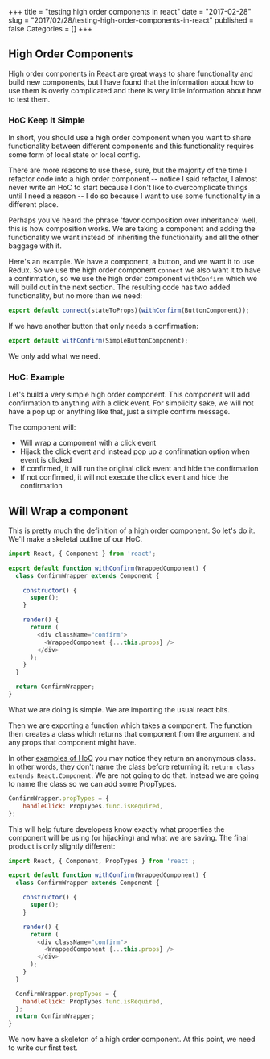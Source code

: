 +++
title = "testing high order components in react"
date = "2017-02-28"
slug = "2017/02/28/testing-high-order-components-in-react"
published = false
Categories = []
+++

## High Order Components
High order components in React are great ways to share functionality and build
new components, but I have found that the information about how to use them is
overly complicated and there is very little information about how to test them.

### HoC Keep It Simple
In short, you should use a high order component when you want to share
functionality between different components and this functionality requires some
form of local state or local config.

There are more reasons to use these, sure, but the majority of the time I
refactor code into a high order component -- notice I said refactor, I almost
never write an HoC to start because I don't like to overcomplicate things until
I need a reason -- I do so because I want to use some functionality in a
different place.

Perhaps you've heard the phrase 'favor composition over inheritance' well, this
is how composition works. We are taking a component and adding the functionality
we want instead of inheriting the functionality and all the other baggage with
it.

Here's an example. We have a component, a button, and we want it to use Redux.
So we use the high order component `connect` we also want it to have a
confirmation, so we use the high order component `withConfirm` which we will
build out in the next section. The resulting code has two added functionality,
but no more than we need:

```javascript
export default connect(stateToProps)(withConfirm(ButtonComponent));
```

If we have another button that only needs a confirmation:

```javascript
export default withConfirm(SimpleButtonComponent);
```

We only add what we need.

### HoC: Example

Let's build a very simple high order component. This component will add
confirmation to anything with a click event. For simplicity sake, we will not
have a pop up or anything like that, just a simple confirm message.

The component will:

- Will wrap a component with a click event
- Hijack the click event and instead pop up a confirmation option when event is
clicked
- If confirmed, it will run the original click event and hide the confirmation
- If not confirmed, it will not execute the click event and hide the
confirmation

## Will Wrap a component

This is pretty much the definition of a high order component. So let's do it.
We'll make a skeletal outline of our HoC.

```javascript
import React, { Component } from 'react';

export default function withConfirm(WrappedComponent) {
  class ConfirmWrapper extends Component {

    constructor() {
      super();
    }

    render() {
      return (
        <div className="confirm">
          <WrappedComponent {...this.props} />
        </div>
      );
    }
  }

  return ConfirmWrapper;
}
```

What we are doing is simple. We are importing the usual react bits.

Then we are exporting a function which takes a component. The function then
creates a class which returns that component from the argument and any props
that component might have.

In other [examples of
HoC](https://facebook.github.io/react/docs/higher-order-components.html) you may
notice they return an anonymous class. In other words, they don't name the class
before returning it: `return class extends React.Component`. We are not going to
do that. Instead we are going to name the class so we can add some PropTypes.

```javascript
ConfirmWrapper.propTypes = {
    handleClick: PropTypes.func.isRequired,
};
```

This will help future developers know exactly what properties the component will
be using (or hijacking) and what we are saving. The final product is only
slightly different:

```javascript
import React, { Component, PropTypes } from 'react';

export default function withConfirm(WrappedComponent) {
  class ConfirmWrapper extends Component {

    constructor() {
      super();
    }

    render() {
      return (
        <div className="confirm">
          <WrappedComponent {...this.props} />
        </div>
      );
    }
  }

  ConfirmWrapper.propTypes = {
    handleClick: PropTypes.func.isRequired,
  };
  return ConfirmWrapper;
}
```

We now have a skeleton of a high order component. At this point, we need to
write our first test.



